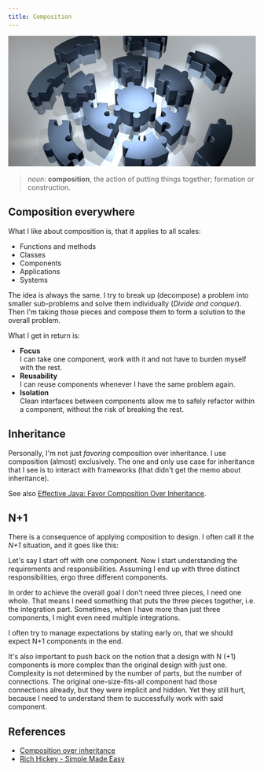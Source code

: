 ```yaml
---
title: Composition
---
```


![](../img/puzzle-1713170_1280.jpg)

> *noun*: **composition**, the action of putting things together; formation or construction.

## Composition everywhere

What I like about composition is, that it applies to all scales:

* Functions and methods
* Classes
* Components
* Applications
* Systems

The idea is always the same.
I try to break up (decompose) a problem into smaller sub-problems and solve them individually (*Divide and conquer*).
Then I'm taking those pieces and compose them to form a solution to the overall problem.

What I get in return is:

* **Focus**  
  I can take one component, work with it and not have to burden myself with the rest.
* **Reusability**  
  I can reuse components whenever I have the same problem again.
* **Isolation**  
  Clean interfaces between components allow me to safely refactor within a component, without the risk of breaking the
  rest.

## Inheritance

Personally, I'm not just *favoring* composition over inheritance.
I use composition (almost) exclusively.
The one and only use case for inheritance that I see is to interact with frameworks (that didn't get the memo about inheritance).

See also [Effective Java: Favor Composition Over Inheritance](https://dev.to/kylec32/effective-java-tuesday-favor-composition-over-inheritance-4ph5).

## N+1

There is a consequence of applying composition to design.
I often call it the *N+1* situation, and it goes like this:

Let's say I start off with one component.
Now I start understanding the requirements and responsibilities.
Assuming I end up with three distinct responsibilities, ergo three different components.

In order to achieve the overall goal I don't need three pieces, I need one whole.
That means I need something that puts the three pieces together, i.e. the integration part.
Sometimes, when I have more than just three components, I might even need multiple integrations.

I often try to manage expectations by stating early on, that we should expect N+1 components in the end.

It's also important to push back on the notion that a design with N (+1) components is more complex than the original design with just one.
Complexity is not determined by the number of parts, but the number of connections.
The original one-size-fits-all component had those connections already, but they were implicit and hidden.
Yet they still hurt, because I need to understand them to successfully work with said component.

## References

* [Composition over inheritance](https://en.wikipedia.org/wiki/Composition_over_inheritance)
* [Rich Hickey - Simple Made Easy](https://www.youtube.com/watch?v=oytL881p-nQ)

